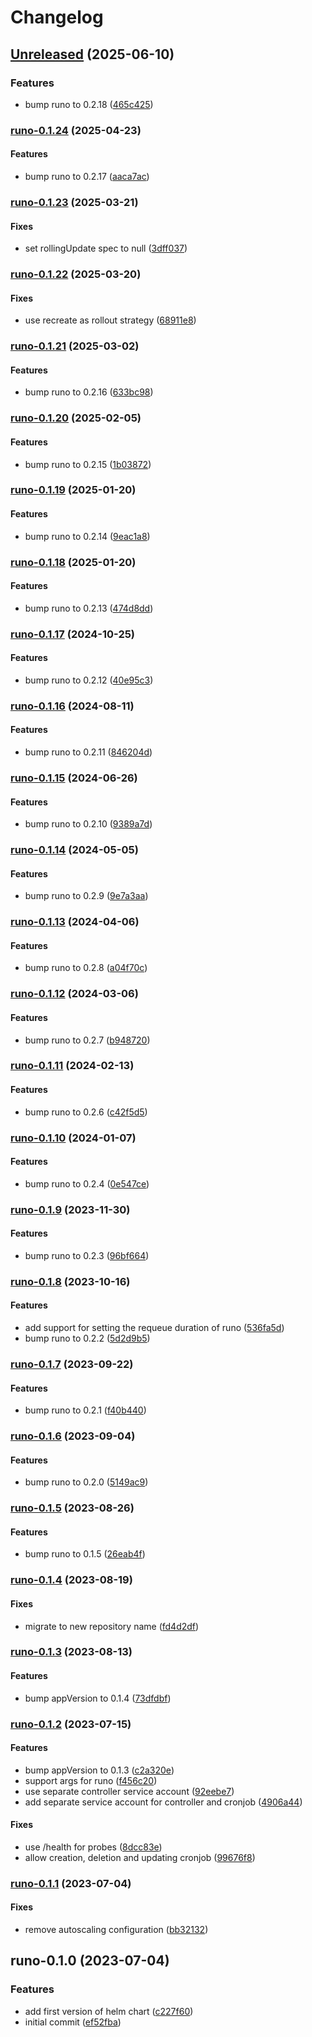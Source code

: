 # Changelog

## [Unreleased](https://github.com/aljoshare/runo-helm-chart/compare/runo-0.1.24...HEAD) (2025-06-10)

### Features

* bump runo to 0.2.18
([465c425](https://github.com/aljoshare/runo-helm-chart/commit/465c4250dde1e54ede59bb1bcecfb13761e18758))

### [runo-0.1.24](https://github.com/aljoshare/runo-helm-chart/compare/runo-0.1.23...runo-0.1.24) (2025-04-23)

#### Features

* bump runo to 0.2.17
([aaca7ac](https://github.com/aljoshare/runo-helm-chart/commit/aaca7acd92204a51e451513f5cef37b37b6374e8))

### [runo-0.1.23](https://github.com/aljoshare/runo-helm-chart/compare/runo-0.1.22...runo-0.1.23) (2025-03-21)

#### Fixes

* set rollingUpdate spec to null
([3dff037](https://github.com/aljoshare/runo-helm-chart/commit/3dff03727858debb85acb28a3ea6f24dbcc8dc18))

### [runo-0.1.22](https://github.com/aljoshare/runo-helm-chart/compare/runo-0.1.21...runo-0.1.22) (2025-03-20)

#### Fixes

* use recreate as rollout strategy
([68911e8](https://github.com/aljoshare/runo-helm-chart/commit/68911e836327c9464a936ad774d90407366e4c75))

### [runo-0.1.21](https://github.com/aljoshare/runo-helm-chart/compare/runo-0.1.20...runo-0.1.21) (2025-03-02)

#### Features

* bump runo to 0.2.16
([633bc98](https://github.com/aljoshare/runo-helm-chart/commit/633bc98a1f0cd3c999f612a6c1896b09a4547863))

### [runo-0.1.20](https://github.com/aljoshare/runo-helm-chart/compare/runo-0.1.19...runo-0.1.20) (2025-02-05)

#### Features

* bump runo to 0.2.15
([1b03872](https://github.com/aljoshare/runo-helm-chart/commit/1b03872b746dc6fd75e70e6c300256be5229e403))

### [runo-0.1.19](https://github.com/aljoshare/runo-helm-chart/compare/runo-0.1.18...runo-0.1.19) (2025-01-20)

#### Features

* bump runo to 0.2.14
([9eac1a8](https://github.com/aljoshare/runo-helm-chart/commit/9eac1a8a38142118eba9b4a4fd3c1315f53062f5))

### [runo-0.1.18](https://github.com/aljoshare/runo-helm-chart/compare/runo-0.1.17...runo-0.1.18) (2025-01-20)

#### Features

* bump runo to 0.2.13
([474d8dd](https://github.com/aljoshare/runo-helm-chart/commit/474d8dd927f38f668590695d1aaa424e0954b3de))

### [runo-0.1.17](https://github.com/aljoshare/runo-helm-chart/compare/runo-0.1.16...runo-0.1.17) (2024-10-25)

#### Features

* bump runo to 0.2.12
([40e95c3](https://github.com/aljoshare/runo-helm-chart/commit/40e95c3574c13015c53f4472e5908d18e6f37059))

### [runo-0.1.16](https://github.com/aljoshare/runo-helm-chart/compare/runo-0.1.15...runo-0.1.16) (2024-08-11)

#### Features

* bump runo to 0.2.11
([846204d](https://github.com/aljoshare/runo-helm-chart/commit/846204dd9ede1938c5aab0b4302c828be2e362df))

### [runo-0.1.15](https://github.com/aljoshare/runo-helm-chart/compare/runo-0.1.14...runo-0.1.15) (2024-06-26)

#### Features

* bump runo to 0.2.10
([9389a7d](https://github.com/aljoshare/runo-helm-chart/commit/9389a7d6f613d722b403a98d745f9c68432d760a))

### [runo-0.1.14](https://github.com/aljoshare/runo-helm-chart/compare/runo-0.1.13...runo-0.1.14) (2024-05-05)

#### Features

* bump runo to 0.2.9
([9e7a3aa](https://github.com/aljoshare/runo-helm-chart/commit/9e7a3aad739f56be6940cb2a23f0716b7ec5ac08))

### [runo-0.1.13](https://github.com/aljoshare/runo-helm-chart/compare/runo-0.1.12...runo-0.1.13) (2024-04-06)

#### Features

* bump runo to 0.2.8
([a04f70c](https://github.com/aljoshare/runo-helm-chart/commit/a04f70caeca31bf745327c5ff53c946b0d581046))

### [runo-0.1.12](https://github.com/aljoshare/runo-helm-chart/compare/runo-0.1.11...runo-0.1.12) (2024-03-06)

#### Features

* bump runo to 0.2.7
([b948720](https://github.com/aljoshare/runo-helm-chart/commit/b94872044e5fc32507221a21b5cfa3f857dccb0f))

### [runo-0.1.11](https://github.com/aljoshare/runo-helm-chart/compare/runo-0.1.10...runo-0.1.11) (2024-02-13)

#### Features

* bump runo to 0.2.6
([c42f5d5](https://github.com/aljoshare/runo-helm-chart/commit/c42f5d5cc7f733c47b5fb768ce8d77e3e16dd11a))

### [runo-0.1.10](https://github.com/aljoshare/runo-helm-chart/compare/runo-0.1.9...runo-0.1.10) (2024-01-07)

#### Features

* bump runo to 0.2.4
([0e547ce](https://github.com/aljoshare/runo-helm-chart/commit/0e547ce7d129915de8e0d84a28c4df6d0c7862ee))

### [runo-0.1.9](https://github.com/aljoshare/runo-helm-chart/compare/runo-0.1.8...runo-0.1.9) (2023-11-30)

#### Features

* bump runo to 0.2.3
([96bf664](https://github.com/aljoshare/runo-helm-chart/commit/96bf66440a2d7bb5e1d3fbc04b58028f1b6376a0))

### [runo-0.1.8](https://github.com/aljoshare/runo-helm-chart/compare/runo-0.1.7...runo-0.1.8) (2023-10-16)

#### Features

* add support for setting the requeue duration of runo
([536fa5d](https://github.com/aljoshare/runo-helm-chart/commit/536fa5d48e1182f7bcc465329f7b47a6d4684626))
* bump runo to 0.2.2
([5d2d9b5](https://github.com/aljoshare/runo-helm-chart/commit/5d2d9b5e1f233341154876f9bbec35f556129f65))

### [runo-0.1.7](https://github.com/aljoshare/runo-helm-chart/compare/runo-0.1.6...runo-0.1.7) (2023-09-22)

#### Features

* bump runo to 0.2.1
([f40b440](https://github.com/aljoshare/runo-helm-chart/commit/f40b4401310e0759adf90f45e3a0220572fc6de8))

### [runo-0.1.6](https://github.com/aljoshare/runo-helm-chart/compare/runo-0.1.5...runo-0.1.6) (2023-09-04)

#### Features

* bump runo to 0.2.0
([5149ac9](https://github.com/aljoshare/runo-helm-chart/commit/5149ac9fb21cd62ea124f3cf9ab51f4dfdfb7e27))

### [runo-0.1.5](https://github.com/aljoshare/runo-helm-chart/compare/runo-0.1.4...runo-0.1.5) (2023-08-26)

#### Features

* bump runo to 0.1.5
([26eab4f](https://github.com/aljoshare/runo-helm-chart/commit/26eab4f84fd61860887865d30877384ae02e06e7))

### [runo-0.1.4](https://github.com/aljoshare/runo-helm-chart/compare/runo-0.1.3...runo-0.1.4) (2023-08-19)

#### Fixes

* migrate to new repository name
([fd4d2df](https://github.com/aljoshare/runo-helm-chart/commit/fd4d2df40c7c93f0bb4a3add5d43b83f323584a8))

### [runo-0.1.3](https://github.com/aljoshare/runo-helm-chart/compare/runo-0.1.2...runo-0.1.3) (2023-08-13)

#### Features

* bump appVersion to 0.1.4
([73dfdbf](https://github.com/aljoshare/runo-helm-chart/commit/73dfdbf5845e8d631d2210b15e4aebb34d2e3f36))

### [runo-0.1.2](https://github.com/aljoshare/runo-helm-chart/compare/runo-0.1.1...runo-0.1.2) (2023-07-15)

#### Features

* bump appVersion to 0.1.3
([c2a320e](https://github.com/aljoshare/runo-helm-chart/commit/c2a320e1f224c4541ff952b18993f87cd9ca0d17))
* support args for runo
([f456c20](https://github.com/aljoshare/runo-helm-chart/commit/f456c20fb1dcb39f6185249615fd42fdabc109b6))
* use separate controller service account
([92eebe7](https://github.com/aljoshare/runo-helm-chart/commit/92eebe723582fbcc800b659c16482e114025060f))
* add separate service account for controller and cronjob
([4906a44](https://github.com/aljoshare/runo-helm-chart/commit/4906a443a5eb99535600a6a607f6140992671768))

#### Fixes

* use /health for probes
([8dcc83e](https://github.com/aljoshare/runo-helm-chart/commit/8dcc83e6d6cdbc63cd014a315c4c94f48e18c085))
* allow creation, deletion and updating cronjob
([99676f8](https://github.com/aljoshare/runo-helm-chart/commit/99676f86c0611b0a0674a9007a5d5494e00feccd))

### [runo-0.1.1](https://github.com/aljoshare/runo-helm-chart/compare/runo-0.1.0...runo-0.1.1) (2023-07-04)

#### Fixes

* remove autoscaling configuration
([bb32132](https://github.com/aljoshare/runo-helm-chart/commit/bb32132f7ebc7745940c4f7e8ec23a70eeedaf50))

## runo-0.1.0 (2023-07-04)

### Features

* add first version of helm chart
([c227f60](https://github.com/aljoshare/runo-helm-chart/commit/c227f603414ba21265de1c3187941dab71cec5c5))
* initial commit
([ef52fba](https://github.com/aljoshare/runo-helm-chart/commit/ef52fba699446da477cc23aec05983720340fe79))
